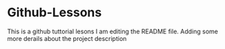 # Github-Lessons
This is a github tuttorial lesons
I am editing the README file. Adding some more derails about the project description
